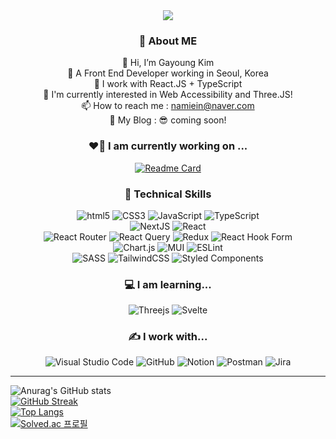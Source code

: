 <div align="center">
  <a href="https://hits.seeyoufarm.com"><img src="https://hits.seeyoufarm.com/api/count/incr/badge.svg?url=https%3A%2F%2Fgithub.com%2Fnamiein%2Fhit-counter&count_bg=%23FF79C6&title_bg=%23282A36&icon=&icon_color=%23E7E7E7&title=HITS&edge_flat=false"/></a>
  <h3> 👋 About ME </h3>

👋 Hi, I’m Gayoung Kim   
👀 A Front End Developer working in Seoul, Korea   
🌱 I work with React.JS + TypeScript   
💞️ I'm currently interested in Web Accessibility and Three.JS!   
📫 How to reach me : namiein@naver.com   
📓 My Blog : 😎 coming soon!   

</div>

<div align="center">
    <h3>❤️‍🔥 I am currently working on ...</h3>
    <a href="https://github.com/namiein/master-of-front-end">
      <img src="https://github-readme-stats.vercel.app/api/pin/?username=namiein&repo=master-of-front-end&theme=dracula" alt="Readme Card" />
    </a>
</div>

<div id="badges" align="center">
  <h3>💼 Technical Skills</h3>
  <img src="https://img.shields.io/badge/html5-%23E34F26.svg?style=for-the-badge&logo=html5&logoColor=white" alt="html5" />
  <img src="https://img.shields.io/badge/css3-%231572B6.svg?style=for-the-badge&logo=css3&logoColor=white" alt="CSS3" />
  <img src="https://img.shields.io/badge/javascript-%23323330.svg?style=for-the-badge&logo=javascript&logoColor=%23F7DF1E" alt="JavaScript" />
  <img src="https://img.shields.io/badge/typescript-%23007ACC.svg?style=for-the-badge&logo=typescript&logoColor=white" alt="TypeScript" />
  <br/>
  <img src="https://img.shields.io/badge/Next-black?style=for-the-badge&logo=next.js&logoColor=white" alt="NextJS" />
  <img src="https://img.shields.io/badge/react-%2320232a.svg?style=for-the-badge&logo=react&logoColor=%2361DAFB" alt="React" />
  <br/>
  <img src="https://img.shields.io/badge/React_Router-CA4245?style=for-the-badge&logo=react-router&logoColor=white" alt="React Router" />
  <img src="https://img.shields.io/badge/-React%20Query-FF4154?style=for-the-badge&logo=react%20query&logoColor=white" alt="React Query" />
  <img src="https://img.shields.io/badge/redux-%23593d88.svg?style=for-the-badge&logo=redux&logoColor=white" alt="Redux" />
  <img src="https://img.shields.io/badge/React%20Hook%20Form-%23EC5990.svg?style=for-the-badge&logo=reacthookform&logoColor=white" alt="React Hook Form"/>
  <br/>
  <img src="https://img.shields.io/badge/chart.js-F5788D.svg?style=for-the-badge&logo=chart.js&logoColor=white" alt="Chart.js" />
  <img src="https://img.shields.io/badge/MUI-%230081CB.svg?style=for-the-badge&logo=mui&logoColor=white" alt="MUI" />
  <img src="https://img.shields.io/badge/ESLint-4B3263?style=for-the-badge&logo=eslint&logoColor=white" alt="ESLint">
  <br/>
  <img src="https://img.shields.io/badge/SASS-hotpink.svg?style=for-the-badge&logo=SASS&logoColor=white" alt="SASS">
  <img src="https://img.shields.io/badge/tailwindcss-%2338B2AC.svg?style=for-the-badge&logo=tailwind-css&logoColor=white" alt="TailwindCSS" />
  <img src="https://img.shields.io/badge/styled--components-DB7093?style=for-the-badge&logo=styled-components&logoColor=white" alt="Styled Components" />
    
  <h3>💻 I am learning...</h3>
  <img src="https://img.shields.io/badge/threejs-black?style=for-the-badge&logo=three.js&logoColor=white" alt="Threejs" />
  <img src="https://img.shields.io/badge/svelte-%23f1413d.svg?style=for-the-badge&logo=svelte&logoColor=white" alt="Svelte" />
  
  <h3>✍️ I work with...</h3>
  <img src="https://img.shields.io/badge/Visual%20Studio%20Code-0078d7.svg?style=for-the-badge&logo=visual-studio-code&logoColor=white" alt="Visual Studio Code" />
  <img src="https://img.shields.io/badge/github-%23121011.svg?style=for-the-badge&logo=github&logoColor=white" alt="GitHub" />
  <img src="https://img.shields.io/badge/Notion-%23000000.svg?style=for-the-badge&logo=notion&logoColor=white" alt="Notion" />
  <img src="https://img.shields.io/badge/Postman-FF6C37?style=for-the-badge&logo=postman&logoColor=white" alt="Postman" />
  <img src="https://img.shields.io/badge/jira-%230A0FFF.svg?style=for-the-badge&logo=jira&logoColor=white" alt="Jira" />
</div>

---

![Anurag's GitHub stats](https://github-readme-stats.vercel.app/api?username=namiein&show_icons=true&theme=dracula) 
<br/>
[![GitHub Streak](https://github-readme-streak-stats.herokuapp.com/?user=namiein&theme=dracula)](https://git.io/streak-stats)
<br/>
[![Top Langs](https://github-readme-stats.vercel.app/api/top-langs/?username=namiein&layout=compact&theme=dracula&card_width=445)](https://github.com/anuraghazra/github-readme-stats)
<br/>
[![Solved.ac 프로필](http://mazassumnida.wtf/api/v2/generate_badge?boj=namiein)](https://solved.ac/namiein)
